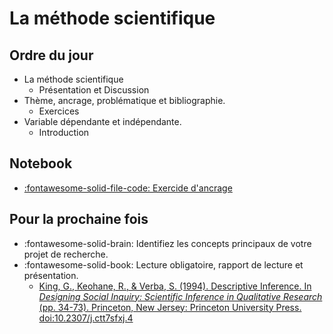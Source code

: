 # La méthode scientifique

## Ordre du jour
- La méthode scientifique
    - Présentation et Discussion
- Thème, ancrage, problématique et bibliographie.
    - Exercices
- Variable dépendante et indépendante.
    - Introduction

## Notebook
- [:fontawesome-solid-file-code: Exercide d'ancrage](https://colab.research.google.com/github/mickaeltemporao/methodes/blob/main/materials/01-ancrage.ipynb)

## Pour la prochaine fois
- :fontawesome-solid-brain: Identifiez les concepts principaux de votre projet de recherche.
- :fontawesome-solid-book: Lecture obligatoire, rapport de lecture et présentation.
    - [King, G., Keohane, R., & Verba, S. (1994). Descriptive Inference. In *Designing Social Inquiry: Scientific Inference in Qualitative Research* (pp. 34-73). Princeton, New Jersey: Princeton University Press. doi:10.2307/j.ctt7sfxj.4](https://proxy.sciencespobordeaux.fr:5139/document/doi/10.1515/9781400821211-003/pdf)

